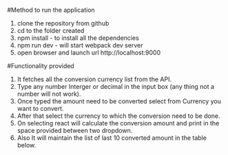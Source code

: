 #Method to run the application
1. clone the repository from github
2. cd to the folder created
3. npm install  - to install all the dependencies
4. npm run dev - will start webpack dev server
5. open browser and launch url http://localhost:9000


#Functionality provided
1. It fetches all the conversion currency list from the API.
2. Type any number Interger or decimal in the input box (any thing not a number will not work).
3. Once typed the amount need to be converted select from Currency you want to convert.
4. After that select the currency to which the conversion need to be done.
5. On selecting react will calculate the conversion amount and print in the space provided between two dropdown.
6. Also It will maintain the list of last 10 converted amount in the table below. 
